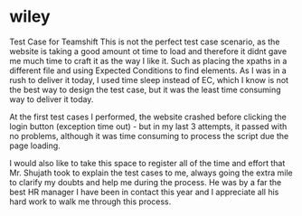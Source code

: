 # wiley
Test Case for Teamshift
This is not the perfect test case scenario, as the website is taking a good amount ot time to load and therefore it didnt gave me much time to craft it as the way I like it. Such as placing the xpaths in a different file and using Expected Conditions to find elements. As I was in a rush to deliver it today, I used time sleep instead of EC, which I know is not the best way to design the test case, but it was the least time consuming way to deliver it today. 

At the first test cases I performed, the website crashed before clicking the login button (exception time out) - but in my last 3 attempts, it passed with no problems, although it was time consuming to process the script due the page loading. 

I would also like to take this space to register all of the time and effort that Mr. Shujath took to explain the test cases to me, always going the extra mile to clarify my doubts and help me during the process. He was by a far the best HR manager I have been in contact this year and I appreciate all his hard work to walk me through this process.
